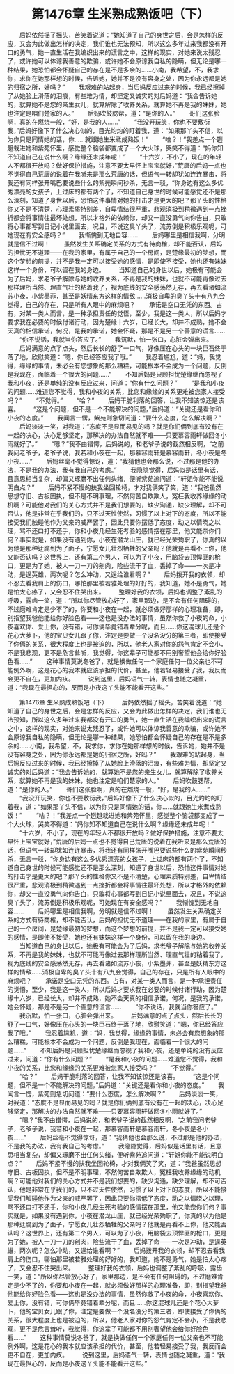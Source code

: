 # 　　第1476章 生米熟成熟饭吧（下）
　　后妈依然摇了摇头，苦笑着说道：“她知道了自己的身世之后，会是怎样的反应，又会为此做出怎样的决定，我们谁也无法预知，所以这么多年过来我都没有开口的勇气，她一直生活在我编织出来的谎言之中，这样的现实，对她来说太残忍了，或许她可以体谅我善意的欺骗，或许她不会原谅我自私的隐瞒，但无论是哪一种结果，她恐怕都会怀疑自己的存在是不是多余的……小南，我希望，不，我求你，求你在她那样想的时候，告诉她，她并不是没有容身之处，因为你永远都是她的归宿之所，好吗？”
　　我艰难的站起身，当后妈反应过来的时候，我已经擦掉了从她脸上滑落的泪痕，有些难为情，却坚定又诚实的对后妈道：“我会告诉她的，就算她不是您的亲生女儿，就算解除了收养关系，就算她不再是我的妹妹，她也注定是咱们楚家的人。”
　　后妈吹鼓腮帮，道：“是你的人。”
　　哥们这张脸啊，真的在燃烧一般，“好，是我的人……”
　　“我没开玩笑，你也不要敷衍我，”后妈好像下了什么决心似的，目光灼灼的盯着我，道：“如果那丫头不信，以为你只是同情她的话，你……就跟她生米煮成熟饭！”
　　“啥？！”我差点一个趔趄栽进她和紫苑怀里，感觉整个脑袋都变成了一个大火球，哭笑不得道：“妈你知不知道自己在说什么啊？缘缘还未成年呢！”
　　“十六岁，不小了，现在的年轻人不都很开放吗？做好保护措施，注意不要太早怀上宝宝就好，”荒唐的后妈一点也不觉得自己荒唐的说着在我听来是那么荒唐的话，但语气一转却犹如连连暴击，将我还有同样张开嘴巴要说些什么的紫苑瞬间秒杀，无言一驳，“你身边有这么多优秀漂亮的女孩子，上过床的都有两个了，不知道自己身世的时候可能感觉还不是那么深刻，知道了身世以后，恐怕这件事情对她的打击才是更大的吧？那丫头的性格你又不是不清楚，心理素质特别差，自卑情结很严重，悲观消极到稍微遇到一点挫折都会将事情往最坏处想，所以才格外的依赖你，却又一直没勇气向你告白，只敢将心事都写到日记小说里面去，况且，不说这臭丫头了，流苏倒是积极乐观呢，可她现在有安全感吗？”
　　我惭愧到无地自容……
　　后妈哪里是相信我啊，分明就是信不过啊！
　　虽然发生关系确定关系的方式有待商榷，却不能否认，后妈的担忧无不道理——在我的家里，有属于自己的一个房间，是楚缘最初的梦想，而这个梦想的前提，并不是我一定可以接受她的感情，是即使不接受，她也还有妹妹这样一个身份，可以留在我的身边。
　　当知道自己的身世以后，她极有可能会为了后妈，求老爷子解除与她的收养关系，不再是我的妹妹，也就不可能再像过去那样理所当然、理直气壮的粘着我了，视为底线的安全感荡然无存，再去看诸如流苏小夜，小紫墨菲，甚至是妖精东方这样的情敌……消极自卑的臭丫头十有八九会觉得，自己的存在，只是所有人眼中的麻烦吧？
　　承诺是空口无凭的东西。占有，对某一类人而言，是一种承担责任的觉悟，至少，我是这一类人，所以后妈才要求我在必要的时候付诸行动，因为楚缘十六岁，已经长大，却并不成熟，她不会天真的相信承诺，何况，是我的承诺，她会怀疑，那是不是另一个善意的谎言……
　　“你不说话，我就当你答应了。”
　　我沉默，怕一张口，心脏会弹出来。
　　后妈满意的点了点头，然后长长的舒了一口气，好像压在心头的一块巨石终于落了地，欣慰笑道：“嗯，你已经答应我了哦。”
　　我忍着尴尬，道：“妈，我觉得，缘缘的事情，未必会有您想象的那么糟糕，可能根本不会成为一个问题，反倒是我现在，面临着一个很大的问题……”
　　不知后妈是只顾担忧楚缘继而忽视了我和小夜，还是单纯的没有反应过来，问道：“你有什么问题？”
　　“是我和小夜的问题……难道您不觉得，我和小夜的关系，比您和缘缘的关系更难被您家人接受吗？”
　　“不觉得。”
　　“哈？”
　　后妈干脆利落的回答，让我不知该惊还是该喜。
　　“这是个问题，但不是一个不能解决的问题，”后妈道：“关键还是看你和小夜的态度。”
　　我闻言一愣，紫苑则急切问道：“要什么态度，怎么解决啊？”
　　后妈淡淡一笑，对我道：“态度不是显而易见的吗？就是你们俩到底有没有在一起的决心，决心足够坚定，那解决的办法自然就不难——只要慕容雨轩做回冬小雨就好了。”
　　“嗯？”我不由错愕，后妈说的，和老爷子说的截然相反啊，“之前我问老爷子，老爷子说，我若和小夜在一起，那慕容雨轩是慕容雨轩，冬小夜是冬小夜……”
　　后妈丝毫不觉得惊讶，道：“我猜他也会那么说，不过那是他的办法，不是我的办法，我有我自己的考虑。”
　　我隐隐觉得，后妈似是话里有话，且意思相当复杂，却偏又琢磨不出任何头绪，便听紫苑追问道：“轩姐你能不能说明白点？”
　　后妈不紧不慢的扶我坐回轮椅，才对我俩笑了笑，道：“我爸虽然思想守旧、古板固执，但不是不明事理，不然何苦自欺欺人，冤枉我收养缘缘的动机啊？可能他对我们的关心方式并不是我们想要的，缺少沟通，缺少理解，却不可否认，他是非常在乎我们的，只不过天性使然，习惯了以上对下的态度，所以不能接受我们触碰他作为父亲的威严罢了，因此只要你摆低了态度，动之以情晓之以理，骂不还口打不还手，你和小夜几经生死考验的感情摆在那里，他又能奈你们何？事实就是，如果没有遇到你，小夜在潜龙山庄，就已经光荣殉职了，你真的以为他是那种迂腐到为了面子，宁愿女儿壮烈牺牲的父亲吗？他就是再看不上你，他又能否认吗？这世界上，还有第二个男人，可以为了小夜，用脑袋去顶悍匪的枪口，更是为了她，被人一刀一刀的剜肉，险些流干了血，丢掉了命——一次是冲动，是逞英雄，两次呢？怎么冲动，又逞给谁看啊？”
　　后妈拨开我的衣领，却不忍去看我肩上的伤口，哪怕那里被若雅处理的好好的，我知道，她不是勇气，她是怕太心疼了，又会忍不住哭出来。
　　整理好我的衣领，后妈也调整了紊乱的呼吸，露齿一笑，道：“所以你尽管放心好了，家里那边，是不会有任何阻碍的，不过磨难肯定是少不了的，你要和小夜在一起，就必须做好那样的心理准备，即，别指望我爸他能给你好脸色看——这也是没办法的事情，虽然你救了小夜的命，小夜喜欢你、爱上你，没有错，可你俩毕竟错着辈分呢，而且……你这混球儿还是个花心大萝卜，他的宝贝女儿跟了你，注定是要做一个没名没分的第三者，即使接受了你俩的关系，很大程度上也是被迫的，所以，他老人家对你的怨气肯定不会小，不是我悲观，更不是危言耸听，我觉得，你这辈子可能都不用别奢望他会给你好脸色看……”
　　这种事情莫说冬爸了，就是换做任何一个家庭任何一位父亲也不可能例外啊，这是花心的我本就应该承担的代价，甚至，他若轻易接受了我，我反而会更不自在，更加内疚。
　　说到这里，后妈语气一转，表情也随之凝重，道：“我现在最担心的，反而是小夜这丫头能不能看开这些。”

　　第1476章 生米熟成熟饭吧（下）
　　后妈依然摇了摇头，苦笑着说道：“她知道了自己的身世之后，会是怎样的反应，又会为此做出怎样的决定，我们谁也无法预知，所以这么多年过来我都没有开口的勇气，她一直生活在我编织出来的谎言之中，这样的现实，对她来说太残忍了，或许她可以体谅我善意的欺骗，或许她不会原谅我自私的隐瞒，但无论是哪一种结果，她恐怕都会怀疑自己的存在是不是多余的……小南，我希望，不，我求你，求你在她那样想的时候，告诉她，她并不是没有容身之处，因为你永远都是她的归宿之所，好吗？”
　　我艰难的站起身，当后妈反应过来的时候，我已经擦掉了从她脸上滑落的泪痕，有些难为情，却坚定又诚实的对后妈道：“我会告诉她的，就算她不是您的亲生女儿，就算解除了收养关系，就算她不再是我的妹妹，她也注定是咱们楚家的人。”
　　后妈吹鼓腮帮，道：“是你的人。”
　　哥们这张脸啊，真的在燃烧一般，“好，是我的人……”
　　“我没开玩笑，你也不要敷衍我，”后妈好像下了什么决心似的，目光灼灼的盯着我，道：“如果那丫头不信，以为你只是同情她的话，你……就跟她生米煮成熟饭！”
　　“啥？！”我差点一个趔趄栽进她和紫苑怀里，感觉整个脑袋都变成了一个大火球，哭笑不得道：“妈你知不知道自己在说什么啊？缘缘还未成年呢！”
　　“十六岁，不小了，现在的年轻人不都很开放吗？做好保护措施，注意不要太早怀上宝宝就好，”荒唐的后妈一点也不觉得自己荒唐的说着在我听来是那么荒唐的话，但语气一转却犹如连连暴击，将我还有同样张开嘴巴要说些什么的紫苑瞬间秒杀，无言一驳，“你身边有这么多优秀漂亮的女孩子，上过床的都有两个了，不知道自己身世的时候可能感觉还不是那么深刻，知道了身世以后，恐怕这件事情对她的打击才是更大的吧？那丫头的性格你又不是不清楚，心理素质特别差，自卑情结很严重，悲观消极到稍微遇到一点挫折都会将事情往最坏处想，所以才格外的依赖你，却又一直没勇气向你告白，只敢将心事都写到日记小说里面去，况且，不说这臭丫头了，流苏倒是积极乐观呢，可她现在有安全感吗？”
　　我惭愧到无地自容……
　　后妈哪里是相信我啊，分明就是信不过啊！
　　虽然发生关系确定关系的方式有待商榷，却不能否认，后妈的担忧无不道理——在我的家里，有属于自己的一个房间，是楚缘最初的梦想，而这个梦想的前提，并不是我一定可以接受她的感情，是即使不接受，她也还有妹妹这样一个身份，可以留在我的身边。
　　当知道自己的身世以后，她极有可能会为了后妈，求老爷子解除与她的收养关系，不再是我的妹妹，也就不可能再像过去那样理所当然、理直气壮的粘着我了，视为底线的安全感荡然无存，再去看诸如流苏小夜，小紫墨菲，甚至是妖精东方这样的情敌……消极自卑的臭丫头十有八九会觉得，自己的存在，只是所有人眼中的麻烦吧？
　　承诺是空口无凭的东西。占有，对某一类人而言，是一种承担责任的觉悟，至少，我是这一类人，所以后妈才要求我在必要的时候付诸行动，因为楚缘十六岁，已经长大，却并不成熟，她不会天真的相信承诺，何况，是我的承诺，她会怀疑，那是不是另一个善意的谎言……
　　“你不说话，我就当你答应了。”
　　我沉默，怕一张口，心脏会弹出来。
　　后妈满意的点了点头，然后长长的舒了一口气，好像压在心头的一块巨石终于落了地，欣慰笑道：“嗯，你已经答应我了哦。”
　　我忍着尴尬，道：“妈，我觉得，缘缘的事情，未必会有您想象的那么糟糕，可能根本不会成为一个问题，反倒是我现在，面临着一个很大的问题……”
　　不知后妈是只顾担忧楚缘继而忽视了我和小夜，还是单纯的没有反应过来，问道：“你有什么问题？”
　　“是我和小夜的问题……难道您不觉得，我和小夜的关系，比您和缘缘的关系更难被您家人接受吗？”
　　“不觉得。”
　　“哈？”
　　后妈干脆利落的回答，让我不知该惊还是该喜。
　　“这是个问题，但不是一个不能解决的问题，”后妈道：“关键还是看你和小夜的态度。”
　　我闻言一愣，紫苑则急切问道：“要什么态度，怎么解决啊？”
　　后妈淡淡一笑，对我道：“态度不是显而易见的吗？就是你们俩到底有没有在一起的决心，决心足够坚定，那解决的办法自然就不难——只要慕容雨轩做回冬小雨就好了。”
　　“嗯？”我不由错愕，后妈说的，和老爷子说的截然相反啊，“之前我问老爷子，老爷子说，我若和小夜在一起，那慕容雨轩是慕容雨轩，冬小夜是冬小夜……”
　　后妈丝毫不觉得惊讶，道：“我猜他也会那么说，不过那是他的办法，不是我的办法，我有我自己的考虑。”
　　我隐隐觉得，后妈似是话里有话，且意思相当复杂，却偏又琢磨不出任何头绪，便听紫苑追问道：“轩姐你能不能说明白点？”
　　后妈不紧不慢的扶我坐回轮椅，才对我俩笑了笑，道：“我爸虽然思想守旧、古板固执，但不是不明事理，不然何苦自欺欺人，冤枉我收养缘缘的动机啊？可能他对我们的关心方式并不是我们想要的，缺少沟通，缺少理解，却不可否认，他是非常在乎我们的，只不过天性使然，习惯了以上对下的态度，所以不能接受我们触碰他作为父亲的威严罢了，因此只要你摆低了态度，动之以情晓之以理，骂不还口打不还手，你和小夜几经生死考验的感情摆在那里，他又能奈你们何？事实就是，如果没有遇到你，小夜在潜龙山庄，就已经光荣殉职了，你真的以为他是那种迂腐到为了面子，宁愿女儿壮烈牺牲的父亲吗？他就是再看不上你，他又能否认吗？这世界上，还有第二个男人，可以为了小夜，用脑袋去顶悍匪的枪口，更是为了她，被人一刀一刀的剜肉，险些流干了血，丢掉了命——一次是冲动，是逞英雄，两次呢？怎么冲动，又逞给谁看啊？”
　　后妈拨开我的衣领，却不忍去看我肩上的伤口，哪怕那里被若雅处理的好好的，我知道，她不是勇气，她是怕太心疼了，又会忍不住哭出来。
　　整理好我的衣领，后妈也调整了紊乱的呼吸，露齿一笑，道：“所以你尽管放心好了，家里那边，是不会有任何阻碍的，不过磨难肯定是少不了的，你要和小夜在一起，就必须做好那样的心理准备，即，别指望我爸他能给你好脸色看——这也是没办法的事情，虽然你救了小夜的命，小夜喜欢你、爱上你，没有错，可你俩毕竟错着辈分呢，而且……你这混球儿还是个花心大萝卜，他的宝贝女儿跟了你，注定是要做一个没名没分的第三者，即使接受了你俩的关系，很大程度上也是被迫的，所以，他老人家对你的怨气肯定不会小，不是我悲观，更不是危言耸听，我觉得，你这辈子可能都不用别奢望他会给你好脸色看……”
　　这种事情莫说冬爸了，就是换做任何一个家庭任何一位父亲也不可能例外啊，这是花心的我本就应该承担的代价，甚至，他若轻易接受了我，我反而会更不自在，更加内疚。
　　说到这里，后妈语气一转，表情也随之凝重，道：“我现在最担心的，反而是小夜这丫头能不能看开这些。”
